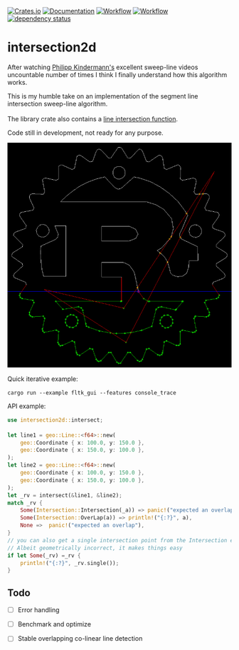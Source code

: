 

[![Crates.io](https://meritbadge.herokuapp.com/intersect2d)](https://crates.io/crates/intersect2d)
[![Documentation](https://docs.rs/intersect2d/badge.svg)](https://docs.rs/intersect2d)
[![Workflow](https://github.com/eadf/intersect2d.rs/workflows/Rust/badge.svg)](https://github.com/eadf/intersect2d.rs/workflows/Rust/badge.svg)
[![Workflow](https://github.com/eadf/intersect2d.rs/workflows/Clippy/badge.svg)](https://github.com/eadf/intersect2d.rs/workflows/Clippy/badge.svg)
[![dependency status](https://deps.rs/crate/intersect2d/0.1.0/status.svg)](https://deps.rs/crate/intersect2d/0.1.0)
# intersection2d
After watching [Philipp Kindermann's](https://www.youtube.com/watch?v=I9EsN2DTnN8) excellent sweep-line videos uncountable number 
of times I think I finally understand how this algorithm works.

This is my humble take on an implementation of the segment line 
intersection sweep-line algorithm.
\
\
The library crate also contains a [line intersection function](https://stackoverflow.com/a/565282).

Code still in development, not ready for any purpose.

![Rusty voronoi](img.png)

Quick iterative example:
```fish
cargo run --example fltk_gui --features console_trace
```

API example:
```rust
use intersection2d::intersect;

let line1 = geo::Line::<f64>::new(
    geo::Coordinate { x: 100.0, y: 150.0 },
    geo::Coordinate { x: 150.0, y: 100.0 },
);
let line2 = geo::Line::<f64>::new(
    geo::Coordinate { x: 100.0, y: 150.0 },
    geo::Coordinate { x: 150.0, y: 100.0 },
);
let _rv = intersect(&line1, &line2);
match _rv {
    Some(Intersection::Intersection(_a)) => panic!("expected an overlap"),
    Some(Intersection::OverLap(a)) => println!("{:?}", a),
    None =>  panic!("expected an overlap"),
}
// you can also get a single intersection point from the Intersection enum.
// Albeit geometrically incorrect, it makes things easy
if let Some(_rv) =_rv {
    println!("{:?}", _rv.single());
}
```

## Todo
- [ ] Error handling
- [ ] Benchmark and optimize
- [ ] Stable overlapping co-linear line detection 


